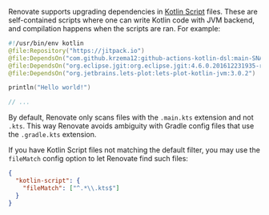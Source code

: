 Renovate supports upgrading dependencies in [Kotlin Script](https://github.com/Kotlin/KEEP/blob/master/proposals/scripting-support.md) files.
These are self-contained scripts where one can write Kotlin code with JVM backend, and compilation happens when the scripts are ran.
For example:

```kotlin
#!/usr/bin/env kotlin
@file:Repository("https://jitpack.io")
@file:DependsOn("com.github.krzema12:github-actions-kotlin-dsl:main-SNAPSHOT")
@file:DependsOn("org.eclipse.jgit:org.eclipse.jgit:4.6.0.201612231935-r")
@file:DependsOn("org.jetbrains.lets-plot:lets-plot-kotlin-jvm:3.0.2")

println("Hello world!")

// ...
```

By default, Renovate only scans files with the `.main.kts` extension and not `.kts`.
This way Renovate avoids ambiguity with Gradle config files that use the `.gradle.kts` extension.

If you have Kotlin Script files not matching the default filter, you may use the `fileMatch` config option to let Renovate find such files:

```json
{
  "kotlin-script": {
    "fileMatch": ["^.*\\.kts$"]
  }
}
```
